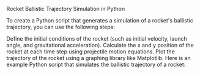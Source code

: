 Rocket Ballistic Trajectory Simulation in Python

To create a Python script that generates a simulation of a rocket's ballistic trajectory, you can use the following steps:

Define the initial conditions of the rocket (such as initial velocity, launch angle, and gravitational acceleration).
Calculate the x and y position of the rocket at each time step using projectile motion equations.
Plot the trajectory of the rocket using a graphing library like Matplotlib.
Here is an example Python script that simulates the ballistic trajectory of a rocket:
